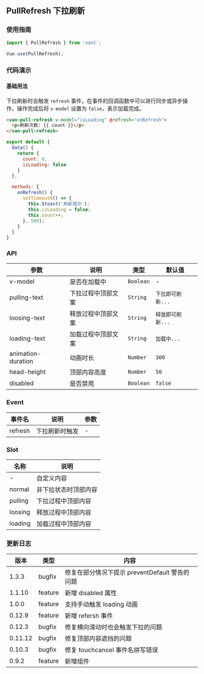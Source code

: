 ## PullRefresh 下拉刷新

### 使用指南
``` javascript
import { PullRefresh } from 'vant';

Vue.use(PullRefresh);
```

### 代码演示

#### 基础用法
下拉刷新时会触发 `refresh` 事件，在事件的回调函数中可以进行同步或异步操作，操作完成后将 `v-model` 设置为 `false`，表示加载完成。

```html
<van-pull-refresh v-model="isLoading" @refresh="onRefresh">
  <p>刷新次数: {{ count }}</p>
</van-pull-refresh>
```

```javascript
export default {
  data() {
    return {
      count: 0,
      isLoading: false
    }
  },

  methods: {
    onRefresh() {
      setTimeout(() => {
        this.$toast('刷新成功');
        this.isLoading = false;
        this.count++;
      }, 500);
    }
  }
}
```

### API

| 参数 | 说明 | 类型 | 默认值 |
|-----------|-----------|-----------|-------------|
| v-model | 是否在加载中 | `Boolean` | - |
| pulling-text | 下拉过程中顶部文案 | `String` | `下拉即可刷新...` |
| loosing-text | 释放过程中顶部文案 | `String` | `释放即可刷新...` |
| loading-text | 加载过程中顶部文案 | `String` | `加载中...` |
| animation-duration | 动画时长 | `Number` | `300` |
| head-height | 顶部内容高度 | `Number` | `50` |
| disabled | 是否禁用 | `Boolean` | `false` |

### Event

| 事件名 | 说明 | 参数 |
|-----------|-----------|-----------|
| refresh | 下拉刷新时触发 | - |

### Slot

| 名称 | 说明 |
|-----------|-----------|
| - | 自定义内容 |
| normal | 非下拉状态时顶部内容 |
| pulling | 下拉过程中顶部内容 |
| loosing | 释放过程中顶部内容 |
| loading | 加载过程中顶部内容 |

### 更新日志

| 版本 | 类型 | 内容 |
|-----------|-----------|-----------|
| 1.3.3 | bugfix | 修复在部分情况下提示 preventDefault 警告的问题 |
| 1.1.10 | feature | 新增 disabled 属性 |
| 1.0.0 | feature | 支持手动触发 loading 动画 |
| 0.12.9 | feature | 新增 refersh 事件 |
| 0.12.3 | bugfix | 修复横向滑动时也会触发下拉的问题 |
| 0.11.12 | bugfix | 修复顶部内容遮挡的问题 |
| 0.10.3 | bugfix | 修复 touchcancel 事件名拼写错误 |
| 0.9.2 | feature | 新增组件 |
